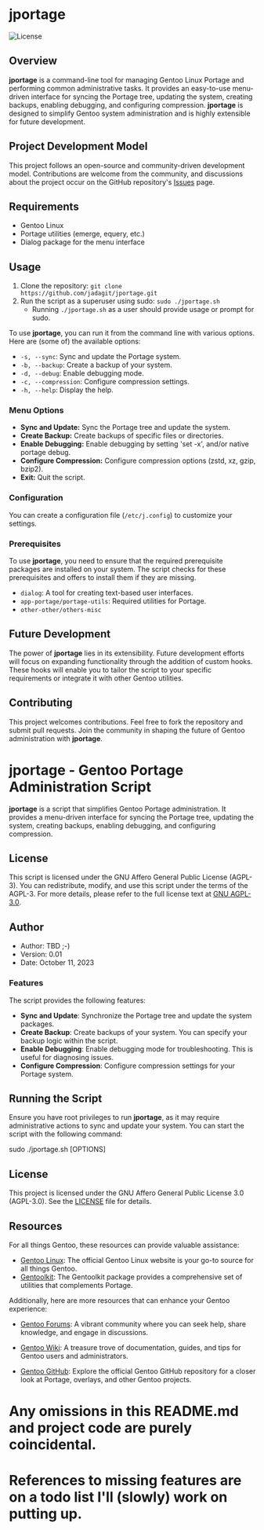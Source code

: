 # jportage

![License](https://img.shields.io/badge/license-AGPL--3.0-blue.svg)

## Overview

**jportage** is a command-line tool for managing Gentoo Linux Portage and performing common administrative tasks. It provides an easy-to-use menu-driven interface for syncing the Portage tree, updating the system, creating backups, enabling debugging, and configuring compression. **jportage** is designed to simplify Gentoo system administration and is highly extensible for future development.

## Project Development Model

This project follows an open-source and community-driven development model. Contributions are welcome from the community, and discussions about the project occur on the GitHub repository's [Issues](https://github.com/jadagit/jportage/issues) page.

## Requirements

- Gentoo Linux
- Portage utilities (emerge, equery, etc.)
- Dialog package for the menu interface

## Usage

1. Clone the repository: `git clone https://github.com/jadagit/jportage.git`
2. Run the script as a superuser using sudo: `sudo ./jportage.sh`
   - Running `./jportage.sh` as a user should provide usage or prompt for sudo.
  
To use **jportage**, you can run it from the command line with various options. Here are (some of) the available options:

- `-s, --sync`: Sync and update the Portage system.
- `-b, --backup`: Create a backup of your system.
- `-d, --debug`: Enable debugging mode.
- `-c, --compression`: Configure compression settings.
- `-h, --help`: Display the help.

### Menu Options

- **Sync and Update:** Sync the Portage tree and update the system.
- **Create Backup:** Create backups of specific files or directories.
- **Enable Debugging:** Enable debugging by setting 'set -x', and/or native portage debug.
- **Configure Compression:** Configure compression options (zstd, xz, gzip, bzip2).
- **Exit:** Quit the script.

### Configuration

You can create a configuration file (`/etc/j.config`) to customize your settings.


### Prerequisites

To use **jportage**, you need to ensure that the required prerequisite packages are installed on your system. The script checks for these prerequisites and offers to install them if they are missing.

- `dialog`: A tool for creating text-based user interfaces.
- `app-portage/portage-utils`: Required utilities for Portage.
- `other-other/others-misc`


## Future Development

The power of **jportage** lies in its extensibility. Future development efforts will focus on expanding functionality through the addition of custom hooks. These hooks will enable you to tailor the script to your specific requirements or integrate it with other Gentoo utilities.

## Contributing

This project welcomes contributions. Feel free to fork the repository and submit pull requests. Join the community in shaping the future of Gentoo administration with **jportage**.

# jportage - Gentoo Portage Administration Script

**jportage** is a script that simplifies Gentoo Portage administration. It provides a menu-driven interface for syncing the Portage tree, updating the system, creating backups, enabling debugging, and configuring compression.

## License

This script is licensed under the GNU Affero General Public License (AGPL-3). You can redistribute, modify, and use this script under the terms of the AGPL-3. For more details, please refer to the full license text at [GNU AGPL-3.0](https://www.gnu.org/licenses/agpl-3.0.html).

## Author

- Author: TBD ;-)
- Version: 0.01
- Date: October 11, 2023

### Features

The script provides the following features:

- **Sync and Update**: Synchronize the Portage tree and update the system packages.
- **Create Backup**: Create backups of your system. You can specify your backup logic within the script.
- **Enable Debugging**: Enable debugging mode for troubleshooting. This is useful for diagnosing issues.
- **Configure Compression**: Configure compression settings for your Portage system.

## Running the Script

Ensure you have root privileges to run **jportage**, as it may require administrative actions to sync and update your system. You can start the script with the following command:

sudo ./jportage.sh [OPTIONS]

## License

This project is licensed under the GNU Affero General Public License 3.0 (AGPL-3.0). See the [LICENSE](LICENSE) file for details.

## Resources

For all things Gentoo, these resources can provide valuable assistance:

- [Gentoo Linux](https://www.gentoo.org/): The official Gentoo Linux website is your go-to source for all things Gentoo.
- [Gentoolkit](https://packages.gentoo.org/packages/app-portage/gentoolkit): The Gentoolkit package provides a comprehensive set of utilities that complements Portage.

Additionally, here are more resources that can enhance your Gentoo experience:

- [Gentoo Forums](https://forums.gentoo.org/): A vibrant community where you can seek help, share knowledge, and engage in discussions.

- [Gentoo Wiki](https://wiki.gentoo.org/): A treasure trove of documentation, guides, and tips for Gentoo users and administrators.

- [Gentoo GitHub](https://github.com/gentoo/gentoo): Explore the official Gentoo GitHub repository for a closer look at Portage, overlays, and other Gentoo projects.



# Any omissions in this README.md and project code are purely coincidental.

# References to missing features are on a todo list I'll (slowly) work on putting up.
